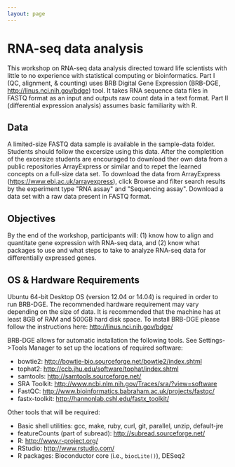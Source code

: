 ```yaml
---
layout: page
---
```


# RNA-seq data analysis

This workshop on RNA-seq data analysis directed toward life scientists with little to no experience with statistical computing or bioinformatics. Part I (QC, alignment, & counting) uses BRB Digital Gene Expression (BRB-DGE, http://linus.nci.nih.gov/bdge) tool. It takes RNA sequence data files in FASTQ format as an input and outputs raw count data in a text format. Part II (differential expression analysis) assumes basic familiarity with R.

## Data
A limited-size FASTQ data sample is available in the sample-data folder. Students should follow the excersize using this data. After the completition of the excersize students are encouraged to download ther own data from a public repositories ArrayExpress or similar and to repet the learned concepts on a full-size data set. To download the data from ArrayExpress (https://www.ebi.ac.uk/arrayexpress), click Browse and filter search results by the experiment type "RNA assay" and "Sequencing assay". Download a data set with a raw data present in FASTQ format.

## Objectives
By the end of the workshop, participants will: (1) know how to align and quantitate gene expression with RNA-seq data, and (2) know what packages to use and what steps to take to analyze RNA-seq data for differentially expressed genes.

## OS & Hardware Requirements

Ubuntu 64-bit Desktop OS (version 12.04 or 14.04) is required in order to run BRB-DGE. The recommended hardware requirement may vary depending on the size of data. It is recommended that the machine has at least 8GB of RAM and 500GB hard disk space. To install BRB-DGE please follow the instructions here: http://linus.nci.nih.gov/bdge/

BRB-DGE allows for automatic installation the following tools. See Settings->Tools Manager to set up the locations of required software:

* bowtie2: <http://bowtie-bio.sourceforge.net/bowtie2/index.shtml>
* tophat2: <http://ccb.jhu.edu/software/tophat/index.shtml>
* samtools: <http://samtools.sourceforge.net/>
* SRA Toolkit: <http://www.ncbi.nlm.nih.gov/Traces/sra/?view=software>
* FastQC: <http://www.bioinformatics.babraham.ac.uk/projects/fastqc/>
* fastx-toolkit: <http://hannonlab.cshl.edu/fastx_toolkit/>

Other tools that will be required:

* Basic shell utilities: gcc, make, ruby, curl, git, parallel, unzip, default-jre
* featureCounts (part of subread): <http://subread.sourceforge.net/>
* R: <http://www.r-project.org/>
* RStudio: <http://www.rstudio.com/>
* R packages: Bioconductor core (i.e., `biocLite()`), DESeq2
